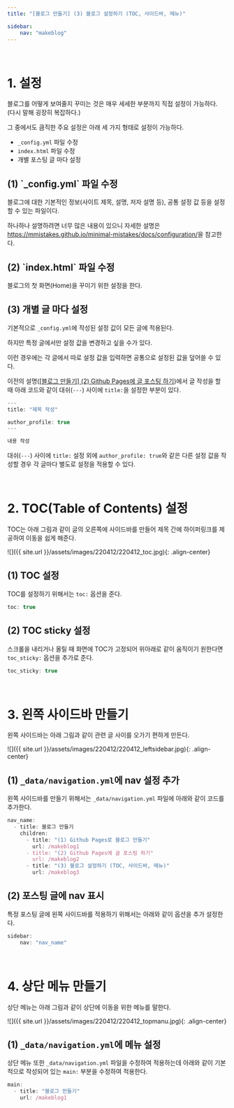 ```yaml
---
title: "[블로그 만들기] (3) 블로그 설정하기 (TOC, 사이드바, 메뉴)"

sidebar:
    nav: "makeblog"
---
```


<br/>




# 1. 설정

블로그를 어떻게 보여줄지 꾸미는 것은 매우 세세한 부분까지 직접 설정이 가능하다.  
(다시 말해 굉장히 복잡하다.)

그 중에서도 큼직한 주요 설정은 아래 세 가지 형태로 설정이 가능하다.

- `_config.yml` 파일 수정
- `index.html` 파일 수정
- 개별 포스팅 글 마다 설정

## (1) \`_config.yml\` 파일 수정

블로그에 대한 기본적인 정보(사이트 제목, 설명, 저자 설명 등), 공통 설정 값 등을 설정할 수 있는 파일이다.

하나하나 설명하려면 너무 많은 내용이 있으니 자세한 설명은 <https://mmistakes.github.io/minimal-mistakes/docs/configuration/>을 참고한다.


## (2) \`index.html\` 파일 수정

블로그의 첫 화면(Home)을 꾸미기 위한 설정을 한다.


## (3) 개별 글 마다 설정

기본적으로 `_config.yml`에 작성된 설정 값이 모든 글에 적용된다.

하지만 특정 글에서만 설정 값을 변경하고 싶을 수가 있다.

이런 경우에는 각 글에서 따로 설정 값을 입력하면 공통으로 설정된 값을 덮어쓸 수 있다.

이전의 설명([[블로그 만들기] (2) Github Pages에 글 포스팅 하기]({{site.url}}/makeblog2))에서 글 작성을 할 때 아래 코드와 같이 대쉬(`---`) 사이에 `title:`을 설정한 부분이 있다.

```javascript
---
title: "제목 작성"

author_profile: true
---

내용 작성
```

대쉬(`---`) 사이에 `title:` 설정 외에 `author_profile: true`와 같은 다른 설정 값을 작성할 경우 각 글마다 별도로 설정을 적용할 수 있다.


<br/>




# 2. TOC(Table of Contents) 설정

TOC는 아래 그림과 같이 글의 오른쪽에 사이드바를 만들어 제목 간에 하이퍼링크를 제공하여 이동을 쉽게 해준다.

![]({{ site.url }}/assets/images/220412/220412_toc.jpg){: .align-center} 

## (1) TOC 설정

TOC를 설정하기 위해서는 `toc:` 옵션을 준다.

```javascript
toc: true
```

## (2) TOC sticky 설정

스크롤을 내리거나 올릴 때 화면에 TOC가 고정되어 위아래로 같이 움직이기 원한다면 `toc_sticky:` 옵션을 추가로 준다.

```javascript
toc_sticky: true
```

<br/>




# 3. 왼쪽 사이드바 만들기

왼쪽 사이드바는 아래 그림과 같이 관련 글 사이를 오가기 편하게 만든다.

![]({{ site.url }}/assets/images/220412/220412_leftsidebar.jpg){: .align-center} 

## (1) `_data/navigation.yml`에 nav 설정 추가

왼쪽 사이드바를 만들기 위해서는 `_data/navigation.yml` 파일에 아래와 같이 코드를 추가한다.

```javascript
nav_name:
  - title: 블로그 만들기
    children:
      - title: "(1) Github Pages로 블로그 만들기"
        url: /makeblog1
      - title: "(2) Github Pages에 글 포스팅 하기"
        url: /makeblog2
      - title: "(3) 블로그 설정하기 (TOC, 사이드바, 메뉴)"
        url: /makeblog3
```

## (2) 포스팅 글에 nav 표시

특정 포스팅 글에 왼쪽 사이드바를 적용하기 위해서는 아래와 같이 옵션을 추가 설정한다. 

```javascript
sidebar:
    nav: "nav_name"
```

<br/>




# 4. 상단 메뉴 만들기

상단 메뉴는 아래 그림과 같이 상단에 이동을 위한 메뉴를 말한다.

![]({{ site.url }}/assets/images/220412/220412_topmanu.jpg){: .align-center} 

## (1) `_data/navigation.yml`에 메뉴 설정

상단 메뉴 또한 `_data/navigation.yml` 파일을 수정하여 적용하는데 아래와 같이 기본적으로 작성되어 있는 `main:` 부분을 수정하여 적용한다.

```javascript
main:
  - title: "블로그 만들기"
    url: /makeblog1
```
